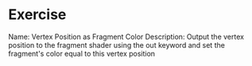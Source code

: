 # Exercise

Name: Vertex Position as Fragment Color
Description: Output the vertex position to the fragment shader using the out keyword and set the fragment's color equal to this vertex position